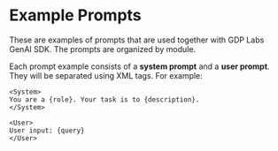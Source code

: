 # Example Prompts

These are examples of prompts that are used together with GDP Labs GenAI SDK. The prompts are organized by module.

Each prompt example consists of a **system prompt** and a **user prompt**. They will be separated using XML tags. For example:

```
<System>
You are a {role}. Your task is to {description}.
</System>

<User>
User input: {query}
</User>
```
